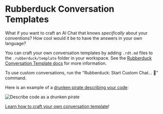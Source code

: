 # Rubberduck Conversation Templates

What if you want to craft an AI Chat that knows _specifically_ about your conventions?
How cool would it be to have the answers in your own language?

You can craft your own conversation templates by adding `.rdt.md` files to the `.rubberduck/template` folder in your workspace. See the [Rubberduck Conversation Template docs](https://github.com/rubberduck-ai/rubberduck-vscode/blob/main/doc/rubberduck-conversation-templates.md) for more information.

To use custom conversations, run the "Rubberduck: Start Custom Chat… 💬" command.

Here is an example of a [drunken pirate describing your code](https://github.com/rubberduck-ai/rubberduck-vscode/blob/main/template/fun/drunken-pirate.rdt.md):

![Describe code as a drunken pirate](https://raw.githubusercontent.com/rubberduck-ai/rubberduck-vscode/main/app/vscode/asset/media/drunken-pirate.png)

[Learn how to craft your own conversation template](https://github.com/rubberduck-ai/rubberduck-vscode/blob/main/doc/rubberduck-conversation-templates.md)!
